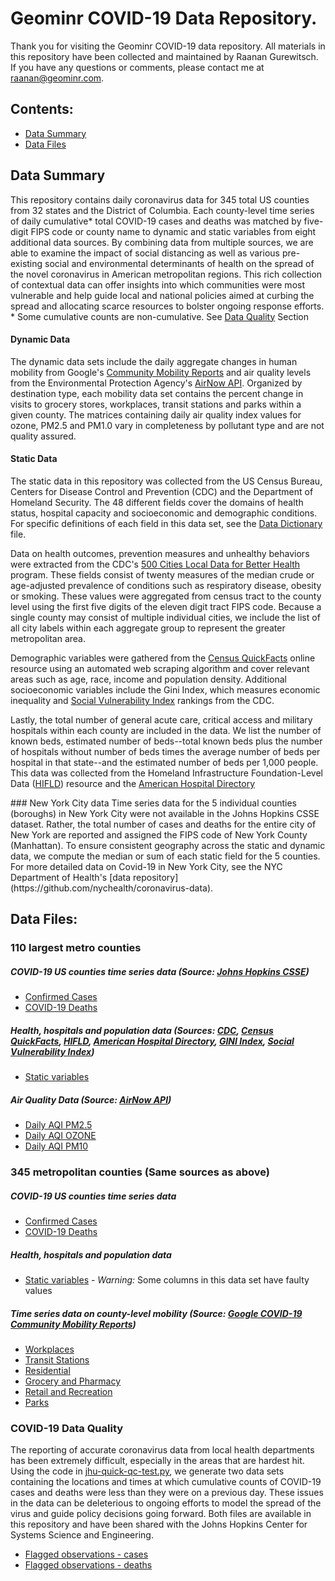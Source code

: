 # Geominr COVID-19 Data Repository.
Thank you for visiting the Geominr COVID-19 data repository. All materials in this repository have been collected and maintained by Raanan Gurewitsch. If you have any questions or comments, please contact me at raanan@geominr.com.

## Contents:
* [Data Summary](https://github.com/geominr/covid-19#data-summary)
* [Data Files](https://github.com/geominr/covid-19#data-files)

## Data Summary
This repository contains daily coronavirus data for 345 total US counties from 32 states and the District of Columbia. Each county-level time series of daily cumulative* total COVID-19 cases and deaths was matched by five-digit FIPS code or county name to dynamic and static variables from eight additional data sources. By combining data from multiple sources, we are able to examine the impact of social distancing as well as various pre-existing social and environmental determinants of health on the spread of the novel coronavirus in American metropolitan regions. This rich collection of contextual data can offer insights into which communities were most vulnerable and help guide local and national policies aimed at curbing the spread and allocating scarce resources to bolster ongoing response efforts.  
\* Some cumulative counts are non-cumulative. See [Data Quality](https://github.com/geominr/covid-19#covid-19-data-quality) Section
#### Dynamic Data
The dynamic data sets include the daily aggregate changes in human mobility from Google's [Community Mobility Reports](https://www.google.com/covid19/mobility/) and air quality levels from the Environmental Protection Agency's [AirNow API](https://docs.airnowapi.org/webservices). Organized by destination type, each mobility data set contains the percent change in visits to grocery stores, workplaces, transit stations and parks within a given county. The matrices containing daily air quality index values for ozone, PM2.5 and PM1.0 vary in completeness by pollutant type and are not quality assured.
#### Static Data
<p>The static data in this repository was collected from the US Census Bureau, Centers for Disease Control and Prevention (CDC) and the Department of Homeland Security. The 48 different fields cover the domains of health status, hospital capacity and socioeconomic and demographic conditions. For specific definitions of each field in this data set, see the <a href="https://github.com/geominr/covid-19/blob/master/StaticDataDictionary.csv">Data Dictionary</a> file.</p>
<p>Data on health outcomes, prevention measures and unhealthy behaviors were extracted from the CDC's <a href="https://chronicdata.cdc.gov/500-Cities/500-Cities-Local-Data-for-Better-Health-2019-relea/6vp6-wxuq">500 Cities Local Data for Better Health</a> program. These fields consist of twenty measures of the median crude or age-adjusted prevalence of conditions such as respiratory disease, obesity or smoking. These values were aggregated from census tract to the county level using the first five digits of the eleven digit tract FIPS code. Because a single county may consist of multiple individual cities, we include the list of all city labels within each aggregate group to represent the greater metropolitan area. </p>
<p>Demographic variables were gathered from the <a href="https://www.census.gov/quickfacts/fact/table/US/PST045219">Census QuickFacts</a> online resource using an automated web scraping algorithm and cover relevant areas such as age, race, income and population density. Additional socioeconomic variables include the Gini Index, which measures economic inequality and <a href="https://svi.cdc.gov/index.html">Social Vulnerability Index</a> rankings from the CDC.</p>
<p>Lastly, the total number of general acute care, critical access and military hospitals within each county are included in the data. We list the number of known beds, estimated number of beds--total known beds plus the number of hospitals without number of beds times the average number of beds per hospital in that state--and the estimated number of beds per 1,000 people. This data was collected from the Homeland Infrastructure Foundation-Level Data (<a href="https://hifld-geoplatform.opendata.arcgis.com/datasets/hospitals">HIFLD</a>) resource and the <a href="https://www.ahd.com/state_statistics.html">American Hospital Directory</a></p>
### New York City data
Time series data for the 5 individual counties (boroughs) in New York City were not available in the Johns Hopkins CSSE dataset. Rather, the total number of cases and deaths for the entire city of New York are reported and assigned the FIPS code of New York County (Manhattan). To ensure consistent geography across the static and dynamic data, we compute the median or sum of each static field for the 5 counties. For more detailed data on Covid-19 in New York City, see the NYC Department of Health's [data repository](https://github.com/nychealth/coronavirus-data).
 
## Data Files:
### 110 largest metro counties
##### COVID-19 US counties time series data (Source: [Johns Hopkins CSSE](https://github.com/CSSEGISandData/COVID-19/tree/master/csse_covid_19_data/csse_covid_19_time_series))
* [Confirmed Cases](https://github.com/geominr/covid-19/blob/master/covid-county-data/110%20Cities/Covid19-cases-110USCities.csv)
* [COVID-19 Deaths](https://github.com/geominr/covid-19/blob/master/covid-county-data/110%20Cities/Covid19-deaths-110USCities.csv)

##### Health, hospitals and population data (Sources: [CDC](https://chronicdata.cdc.gov/500-Cities/500-Cities-Local-Data-for-Better-Health-2019-relea/6vp6-wxuq), [Census QuickFacts](https://www.census.gov/quickfacts/fact/table/US/PST045219), [HIFLD](https://hifld-geoplatform.opendata.arcgis.com/datasets/hospitals), [American Hospital Directory](https://www.ahd.com/state_statistics.html), [GINI Index](https://www.census.gov/topics/income-poverty/income-inequality/about/metrics/gini-index.html), [Social Vulnerability Index](https://svi.cdc.gov/index.html))
* [Static variables](https://github.com/geominr/covid-19/blob/master/covid-county-data/110%20Cities/static-110USCities.csv)

##### Air Quality Data (Source: [AirNow API](https://docs.airnowapi.org/webservices))
* [Daily AQI PM2.5](https://github.com/geominr/covid-19/blob/master/covid-county-data/110%20Cities/pm25-110.csv)
* [Daily AQI OZONE](https://github.com/geominr/covid-19/blob/master/covid-county-data/110%20Cities/ozone-110.csv)
* [Daily AQI PM10](https://github.com/geominr/covid-19/blob/master/covid-county-data/110%20Cities/pm10-110.csv)

### 345 metropolitan counties (Same sources as above)
##### COVID-19 US counties time series data
* [Confirmed Cases](https://github.com/geominr/covid-19/blob/master/covid-county-data/covid-cases.csv)
* [COVID-19 Deaths](https://github.com/geominr/covid-19/blob/master/covid-county-data/covid-deaths.csv)

##### Health, hospitals and population data
* [Static variables](https://github.com/geominr/covid-19/blob/master/covid-county-data/static.csv) - *Warning:* Some columns in this data set have faulty values

##### Time series data on county-level mobility (Source: [Google COVID-19 Community Mobility Reports](https://www.google.com/covid19/mobility/))
* [Workplaces](https://github.com/geominr/covid-19/blob/master/covid-county-data/workplaces_percent_change_from_baseline.csv)
* [Transit Stations](https://github.com/geominr/covid-19/blob/master/covid-county-data/transit_stations_percent_change_from_baseline.csv)
* [Residential](https://github.com/geominr/covid-19/blob/master/covid-county-data/residential_percent_change_from_baseline.csv)
* [Grocery and Pharmacy](https://github.com/geominr/covid-19/blob/master/covid-county-data/grocery_and_pharmacy_percent_change_from_baseline.csv)
* [Retail and Recreation](https://github.com/geominr/covid-19/blob/master/covid-county-data/retail_and_recreation_percent_change_from_baseline.csv)
* [Parks](https://github.com/geominr/covid-19/blob/master/covid-county-data/parks_percent_change_from_baseline.csv)


### COVID-19 Data Quality 
The reporting of accurate coronavirus data from local health departments has been extremely difficult, especially in the areas that are hardest hit. Using the code in [jhu-quick-qc-test.py](https://github.com/geominr/covid-19/blob/master/Data%20Quality/jhu-quick-qc-test.py), we generate two data sets containing the locations and times at which cumulative counts of COVID-19 cases and deaths were less than they were on a previous day. These issues in the data can be deleterious to ongoing efforts to model the spread of the virus and guide policy decisions going forward. Both files are available in this repository and have been shared with the Johns Hopkins Center for Systems Science and Engineering.
* [Flagged observations - cases](https://github.com/geominr/covid-19/blob/master/covid-county-data/data-quality/jhu_uscounty_covidCases_flags.csv)
* [Flagged observations - deaths](https://github.com/geominr/covid-19/blob/master/covid-county-data/data-quality/jhu_uscounty_covidDeaths_flags.csv)






